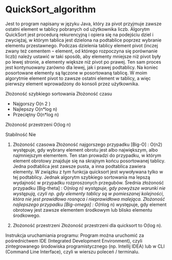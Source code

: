 # QuickSort_algorithm

Jest to program napisany w języku Java, który za pivot przyjmuje zawsze ostatni element w tablicy pobranych od użytkownika liczb.
Algorytm QuickSort jest procedurą rekurencyjną i opiera się na podejściu dziel i zwyciężaj, w którym tablica jest dzielona na podtablice poprzez wybranie elementu przestawnego. Podczas dzielenia tablicy element pivot (inczej zwany też cementem – element, od którego rozpoczyna się porównanie liczb) należy ustawić w taki sposób, aby elementy mniejsze niż pivot były po lewej stronie, a elementy większe niż pivot po prawej. 
Ten sam proces jest kontynuowany zarówno dla lewej, jak i prawej podtablicy. Na koniec posortowane elementy są łączone w posortowaną tablicę. 
W moim algorytmie element pivot to zawsze ostatni element w tablicy, a więc pierwszy element wprowadzony do konsoli przez użytkownika. 
 
Złożoność szybkiego sortowania 
  Złożoność czasu 	  
  - Najgorszy 	O(n 2 ) 
  - Najlepszy 	O(n*log n) 
  - Przeciętny 	O(n*log n) 
  
  Złożoność przestrzeni 	O(log n) 
  
  Stabilność 	Nie 
 
1. Złożoność czasowa 
Złożoność najgorszego przypadku [Big-O] : O(n2) występuje, gdy wybrany element obrotu jest albo największym, albo najmniejszym elementem. Ten stan prowadzi do przypadku, w którym element obrotowy znajduje się na skrajnym końcu posortowanej tablicy. Jedna podtablica jest zawsze pusta, a inna podtablica zawiera elementy. W związku z tym funkcja quicksort jest wywoływana tylko w tej podtablicy. Jednak algorytm szybkiego sortowania ma lepszą wydajność w przypadku rozproszonych przegubów. 
Średnia złożoność przypadku [Big-theta] : O(n*log n) występuje, gdy powyższe warunki nie występują, czyli np. gdy elementy tablicy są w pomieszanej kolejności, która nie jest prawidłowo rosnąca i nieprawidłowa malejąca. 
Złożoność najlepszego przypadku [Big-omega] : O(n*log n) występuje, gdy element obrotowy jest zawsze elementem środkowym lub blisko elementu środkowego. 
 
2. Złożoność przestrzeni 
Złożoność przestrzeni dla quicksort to O(log n). 


Instrukcja uruchamiania programu:
Program można uruchomić za pośrednictwem IDE (Integrated Development Environment), czyli zintegrowanego środowiska programistycznego (np. Intellij IDEA) lub w CLI (Command Line Interface), czyli w wierszu poleceń / terminalu.  
